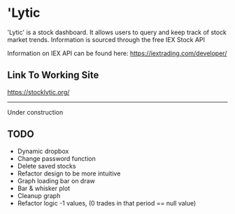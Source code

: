 # 'Lytic

'Lytic' is a stock dashboard.  It allows users to query and keep track of stock market trends.  Information is sourced through the free IEX Stock API

Information on IEX API can be found here: https://iextrading.com/developer/

## Link To Working Site
https://stocklytic.org/

_______
Under construction

## TODO

* Dynamic dropbox
* Change password function
* Delete saved stocks
* Refactor design to be more intuitive
* Graph loading bar on draw
* Bar & whisker plot
* Cleanup graph
* Refactor logic -1 values, (0 trades in that period == null value)
